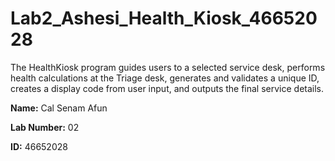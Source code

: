 # Lab2_Ashesi_Health_Kiosk_46652028
The HealthKiosk program guides users to a selected service desk, performs health calculations at the Triage desk, generates and validates a unique ID, creates a display code from user input, and outputs the final service details.

**Name:** Cal Senam Afun

**Lab Number:** 02

**ID:** 46652028
